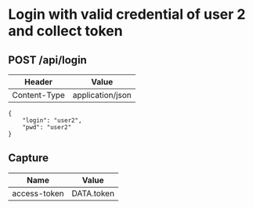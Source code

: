 # Login with valid credential of user 2 and collect token

## POST /api/login

| Header | Value |
| - | - |
| Content-Type | application/json |

```
{
    "login": "user2",
    "pwd": "user2"
}
```

## Capture

| Name | Value |
| - | - |
| access-token | DATA.token |
